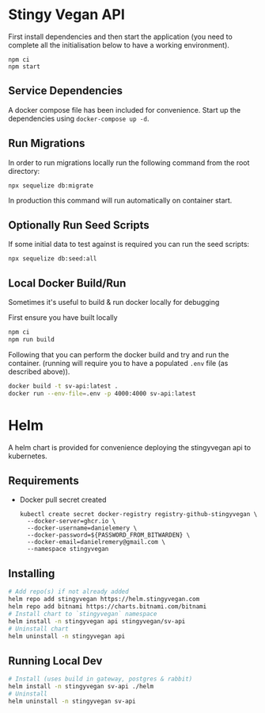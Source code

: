 # Stingy Vegan API

First install dependencies and then start the application (you need to complete all the initialisation below to have a working environment).

```
npm ci
npm start
```

## Service Dependencies

A docker compose file has been included for convenience. Start up the dependencies using `docker-compose up -d`.

## Run Migrations

In order to run migrations locally run the following command from the root directory:

```
npx sequelize db:migrate
```

In production this command will run automatically on container start.

## Optionally Run Seed Scripts

If some initial data to test against is required you can run the seed scripts:

```
npx sequelize db:seed:all
```

## Local Docker Build/Run

Sometimes it's useful to build & run docker locally for debugging

First ensure you have built locally

```sh
npm ci
npm run build
```

Following that you can perform the docker build and try and run the container. (running will require you to have a populated `.env` file (as described above)).

```sh
docker build -t sv-api:latest .
docker run --env-file=.env -p 4000:4000 sv-api:latest
```

# Helm

A helm chart is provided for convenience deploying the stingyvegan api to kubernetes.

## Requirements

- Docker pull secret created
    ```
    kubectl create secret docker-registry registry-github-stingyvegan \
      --docker-server=ghcr.io \
      --docker-username=danielemery \
      --docker-password=${PASSWORD_FROM_BITWARDEN} \
      --docker-email=danielremery@gmail.com \
      --namespace stingyvegan
    ```

## Installing

```sh
# Add repo(s) if not already added
helm repo add stingyvegan https://helm.stingyvegan.com
helm repo add bitnami https://charts.bitnami.com/bitnami
# Install chart to `stingyvegan` namespace
helm install -n stingyvegan api stingyvegan/sv-api
# Uninstall chart
helm uninstall -n stingyvegan api
```

## Running Local Dev

```sh
# Install (uses build in gateway, postgres & rabbit)
helm install -n stingyvegan sv-api ./helm
# Uninstall
helm uninstall -n stingyvegan sv-api
```
